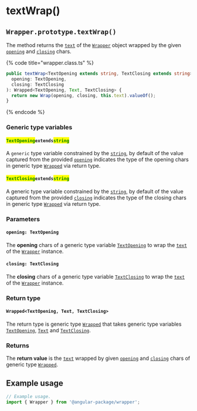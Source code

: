 # textWrap()

## `Wrapper.prototype.textWrap()`

The method returns the [`text`](../../../wrap/accessors/#wrap.prototype.text) of the [`Wrapper`](../../overview.md) object wrapped by the given [`opening`](../../../wrap/accessors/#wrap.prototype.opening) and [`closing`](../../../wrap/accessors/#wrap.prototype.closing) chars.

{% code title="wrapper.class.ts" %}
```typescript
public textWrap<TextOpening extends string, TextClosing extends string>(
  opening: TextOpening,
  closing: TextClosing
): Wrapped<TextOpening, Text, TextClosing> {
  return new Wrap(opening, closing, this.text).valueOf();
}
```
{% endcode %}

### Generic type variables

#### <mark style="color:green;">**`TextOpening`**</mark>**`extends`**<mark style="color:green;">**`string`**</mark>

A `generic` type variable constrained by the [`string`](https://www.typescriptlang.org/docs/handbook/basic-types.html#string), by default of the value captured from the provided [`opening`](textwrap.md#opening-textopening) indicates the type of the opening chars in generic type [`Wrapped`](../../../type/wrapped.md)  via return type.

#### <mark style="color:green;">**`TextClosing`**</mark>**`extends`**<mark style="color:green;">**`string`**</mark>

A generic type variable constrained by the [`string`](https://www.typescriptlang.org/docs/handbook/basic-types.html#string), by default of the value captured from the provided [`closing`](textwrap.md#closing-textclosing) indicates the type of the closing chars in generic type [`Wrapped`](../../../type/wrapped.md) via return type.

### Parameters

#### `opening: TextOpening`

The **opening** chars of a generic type variable [`TextOpening`](textwrap.md#textopeningextendsstring) to wrap the [`text`](../../../wrap/accessors/#wrap.prototype.text) of the [`Wrapper`](../../overview.md) instance.

#### `closing: TextClosing`

The **closing** chars of a generic type variable [`TextClosing`](textwrap.md#textclosingextendsstring) to wrap the [`text`](../../../wrap/accessors/#wrap.prototype.text) of the [`Wrapper`](../../overview.md) instance.

### Return type

#### `Wrapped<TextOpening, Text, TextClosing>`

The return type is generic type [`Wrapped`](../../../type/wrapped.md) that takes generic type variables [`TextOpening`](textwrap.md#textopeningextendsstring), [`Text`](../../generic-type-variables.md#wrapper-less-than...-text-...greater-than) and [`TextClosing`](textwrap.md#textclosingextendsstring).

### Returns

The **return value** is the [`text`](../../../wrap/accessors/#wrap.prototype.text) wrapped by given [`opening`](textwrap.md#opening-textopening) and [`closing`](textwrap.md#closing-textclosing) chars of generic type [`Wrapped`](../../../type/wrapped.md).

## Example usage

```typescript
// Example usage.
import { Wrapper } from '@angular-package/wrapper';


```
